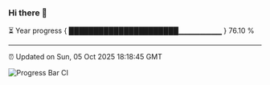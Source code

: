### Hi there 👋

⏳ Year progress { ██████████████████████▁▁▁▁▁▁▁▁ } 76.10 %

---

⏰ Updated on Sun, 05 Oct 2025 18:18:45 GMT

![Progress Bar CI](https://github.com/liununu/liununu/workflows/Progress%20Bar%20CI/badge.svg)
